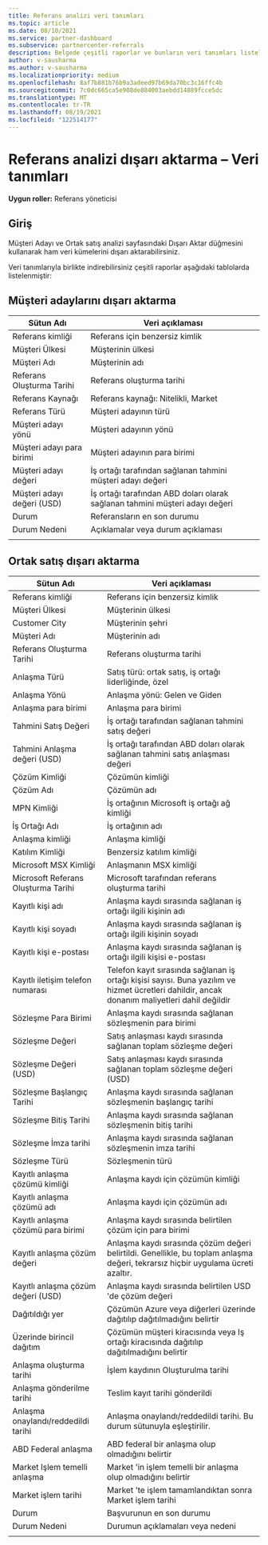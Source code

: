 ```yaml
---
title: Referans analizi veri tanımları
ms.topic: article
ms.date: 08/10/2021
ms.service: partner-dashboard
ms.subservice: partnercenter-referrals
description: Belgede çeşitli raporlar ve bunların veri tanımları listelenmiş ve bu raporları referans analizi sayfalarından indirebilirsiniz.
author: v-sausharma
ms.author: v-sausharma
ms.localizationpriority: medium
ms.openlocfilehash: 8af7b881b76b9a3adeed97b69da70bc3c16ffc4b
ms.sourcegitcommit: 7c0dc665ca5e908de884003aebdd14889fcce5dc
ms.translationtype: MT
ms.contentlocale: tr-TR
ms.lasthandoff: 08/19/2021
ms.locfileid: "122514177"
---
```

# <a name="referral-analytics-export--data-definitions"></a>Referans analizi dışarı aktarma – Veri tanımları

**Uygun roller:** Referans yöneticisi

## <a name="introduction"></a>Giriş

Müşteri Adayı ve Ortak satış analizi sayfasındaki Dışarı Aktar düğmesini kullanarak ham veri kümelerini dışarı aktarabilirsiniz.

Veri tanımlarıyla birlikte indirebilirsiniz çeşitli raporlar aşağıdaki tablolarda listelenmiştir:

## <a name="leads-export"></a>Müşteri adaylarını dışarı aktarma

|   Sütun Adı |   Veri açıklaması    |
|----|----|
|   Referans kimliği |   Referans için benzersiz kimlik  |
|   Müşteri Ülkesi    |   Müşterinin ülkesi |
|   Müşteri Adı   |   Müşterinin adı    |
|   Referans Oluşturma Tarihi  |   Referans oluşturma tarihi   |
|   Referans Kaynağı |   Referans kaynağı: Nitelikli, Market  |
|   Referans Türü   |   Müşteri adayının türü    |
|   Müşteri adayı yönü  |   Müşteri adayının yönü   |
|   Müşteri adayı para birimi   |   Müşteri adayının para birimi    |
|   Müşteri adayı değeri  |   İş ortağı tarafından sağlanan tahmini müşteri adayı değeri    |
|   Müşteri adayı değeri (USD)    |   İş ortağı tarafından ABD doları olarak sağlanan tahmini müşteri adayı değeri |
|   Durum      |   Referansların en son durumu   |
|   Durum Nedeni   |   Açıklamalar veya durum açıklaması    |
|       |       |


## <a name="co-sell-export"></a>Ortak satış dışarı aktarma

|   Sütun Adı |   Veri açıklaması    |
|    ----    |    ----    |
|   Referans kimliği |   Referans için benzersiz kimlik  |
|   Müşteri Ülkesi    |   Müşterinin ülkesi |
|   Customer City   |   Müşterinin şehri    |
|   Müşteri Adı   |   Müşterinin adı    |
|   Referans Oluşturma Tarihi  |   Referans oluşturma tarihi   |
|   Anlaşma Türü   |   Satış türü: ortak satış, iş ortağı liderliğinde, özel |
|   Anlaşma Yönü  |   Anlaşma yönü: Gelen ve Giden    |
|   Anlaşma para birimi   |   Anlaşma para birimi    |
|   Tahmini Satış Değeri    |   İş ortağı tarafından sağlanan tahmini satış değeri    |
|   Tahmini Anlaşma değeri (USD)  |   İş ortağı tarafından ABD doları olarak sağlanan tahmini satış anlaşması değeri |
|   Çözüm Kimliği     |   Çözümün kimliği  |
|   Çözüm Adı   |   Çözümün adı    |
|   MPN Kimliği  |   İş ortağının Microsoft iş ortağı ağ kimliği |
|   İş Ortağı Adı    |   İş ortağının adı |
|   Anlaşma kimliği |   Anlaşma kimliği  |
|   Katılım Kimliği   |   Benzersiz katılım kimliği    |
|   Microsoft MSX Kimliği    |   Anlaşmanın MSX kimliği  |
|   Microsoft Referans Oluşturma Tarihi    |   Microsoft tarafından referans oluşturma tarihi |
|   Kayıtlı kişi adı   |   Anlaşma kaydı sırasında sağlanan iş ortağı ilgili kişinin adı |
|   Kayıtlı kişi soyadı    |   Anlaşma kaydı sırasında sağlanan iş ortağı ilgili kişinin soyadı  |
|   Kayıtlı kişi e-postası    |   Anlaşma kaydı sırasında sağlanan iş ortağı ilgili kişisi e-postası  |
|   Kayıtlı iletişim telefon numarası |   Telefon kayıt sırasında sağlanan iş ortağı kişisi sayısı. Buna yazılım ve hizmet ücretleri dahildir, ancak donanım maliyetleri dahil değildir   |
|   Sözleşme Para Birimi   |   Anlaşma kaydı sırasında sağlanan sözleşmenin para birimi  |
|   Sözleşme Değeri  |   Satış anlaşması kaydı sırasında sağlanan toplam sözleşme değeri  |
|   Sözleşme Değeri (USD)    |   Satış anlaşması kaydı sırasında sağlanan toplam sözleşme değeri (USD)   |
|   Sözleşme Başlangıç Tarihi |   Anlaşma kaydı sırasında sağlanan sözleşmenin başlangıç tarihi    |
|   Sözleşme Bitiş Tarihi   |   Anlaşma kaydı sırasında sağlanan sözleşmenin bitiş tarihi  |
|   Sözleşme İmza tarihi  |   Anlaşma kaydı sırasında sağlanan sözleşmenin imza tarihi |
|   Sözleşme Türü   |   Sözleşmenin türü    |
|   Kayıtlı anlaşma çözümü kimliği |   Anlaşma kaydı için çözümün kimliği    |
|   Kayıtlı anlaşma çözümü adı   |   Anlaşma kaydı için çözümün adı  |
|   Kayıtlı anlaşma çözümü para birimi   |   Anlaşma kaydı sırasında belirtilen çözüm için para birimi |
|   Kayıtlı anlaşma çözüm değeri  |   Anlaşma kaydı sırasında çözüm değeri belirtildi. Genellikle, bu toplam anlaşma değeri, tekrarsız hiçbir uygulama ücreti azaltır.   |
|   Kayıtlı anlaşma çözüm değeri (USD)    |   Anlaşma kaydı sırasında belirtilen USD 'de çözüm değeri |
|   Dağıtıldığı yer |   Çözümün Azure veya diğerleri üzerinde dağıtılıp dağıtılmadığını belirtir    |
|   Üzerinde birincil dağıtım   |   Çözümün müşteri kiracısında veya Iş ortağı kiracısında dağıtılıp dağıtılmadığını belirtir  |
|   Anlaşma oluşturma tarihi  |   İşlem kaydının Oluşturulma tarihi  |
|   Anlaşma gönderilme tarihi     |   Teslim kayıt tarihi gönderildi |
|   Anlaşma onaylandı/reddedildi tarihi     |   Anlaşma onaylandı/reddedildi tarihi. Bu durum sütunuyla eşleştirilir. |
|   ABD Federal anlaşma |   ABD federal bir anlaşma olup olmadığını belirtir    |
|   Market Işlem temelli anlaşma  |   Market 'in işlem temelli bir anlaşma olup olmadığını belirtir    |
|   Market işlem tarihi    |   Market 'te işlem tamamlandıktan sonra Market işlem tarihi|
|   Durum      |   Başvurunun en son durumu   |
|   Durum Nedeni   |   Durumun açıklamaları veya nedeni    |
|       |       |
